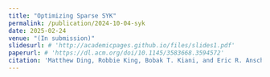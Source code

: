 ```yaml
---
title: "Optimizing Sparse SYK"
permalink: /publication/2024-10-04-syk
date: 2025-02-24
venue: "(In submission)"
slidesurl: # 'http://academicpages.github.io/files/slides1.pdf'
paperurl: # 'https://dl.acm.org/doi/10.1145/3583668.3594572'
citation: 'Matthew Ding, Robbie King, Bobak T. Kiani, and Eric R. Anschuetz. In submission.'
---
```

